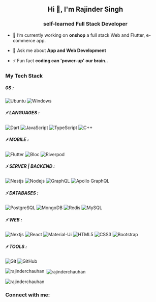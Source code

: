 <h2 align="center">Hi 👋, I'm Rajinder Singh</h2>
<h3 align="center">self-learned Full Stack Developer</h3>

- 🔭 I’m currently working on **onshop** a full stack Web and Flutter,  e-commerce app.

- 💬 Ask me about **App and Web Development**

- ⚡ Fun fact **coding can 'power-up' our brain..**


  
<h3> My Tech Stack </h3>

<h5> 0S :  </h5>

![Ubuntu](https://img.shields.io/badge/-Ubuntu-black?style=flat-square&logo=ubuntu) 
![Windows](https://img.shields.io/badge/-Windows-blue?style=flat-square&logo=windows)

<h5>⚡ LANGUAGES :  </h5>

![Dart](https://img.shields.io/badge/-Dart-yellow?style=flat-square&logo=dart)
![JavaScript](https://img.shields.io/badge/-JavaScript-black?style=flat-square&logo=javascript)
![TypeScript](https://img.shields.io/badge/-TypeScript-007ACC?style=flat-square&logo=typescript)
![C++](https://img.shields.io/badge/-C++-00599C?style=flat-square&logo=c)


<h5>⚡ MOBILE :  </h5>

![Flutter](https://img.shields.io/badge/-Flutter-yellow?style=flat-square&logo=Flutter)
![Bloc](https://img.shields.io/badge/-Bloc-blue?style=flat-square&logo=bloc)
![Riverpod](https://img.shields.io/badge/-Riverpod-black?style=flat-square&logo=Riverpod)


<h5> ⚡ SERVER | BACKEND :  </h5>

![Nestjs](https://img.shields.io/badge/-Nestjs-yellow?style=flat-square&logo=Nestjs)
![Nodejs](https://img.shields.io/badge/-Nodejs-black?style=flat-square&logo=Node.js)
![GraphQL](https://img.shields.io/badge/-GraphQL-E10098?style=flat-square&logo=graphql)
![Apollo GraphQL](https://img.shields.io/badge/-Apollo%20GraphQL-311C87?style=flat-square&logo=apollo-graphql)


<h5> ⚡ DATABASES :  </h5>

![PostgreSQL](https://img.shields.io/badge/-PostgreSQL-336791?style=flat-square&logo=postgresql)
![MongoDB](https://img.shields.io/badge/-MongoDB-black?style=flat-square&logo=mongodb)
![Redis](https://img.shields.io/badge/-Redis-black?style=flat-square&logo=Redis)
![MySQL](https://img.shields.io/badge/-MySQL-black?style=flat-square&logo=mysql)



<h5> ⚡ WEB :  </h5>

![Nextjs](https://img.shields.io/badge/-Next-green?style=flat-square&logo=nextjs)
![React](https://img.shields.io/badge/-React-black?style=flat-square&logo=react)
![Material-Ui](https://img.shields.io/badge/-Material-Ui-E34F26?style=flat-square&logo=materialui&logoColor=white)
![HTML5](https://img.shields.io/badge/-HTML5-E34F26?style=flat-square&logo=html5&logoColor=white)
![CSS3](https://img.shields.io/badge/-CSS3-1572B6?style=flat-square&logo=css3)
![Bootstrap](https://img.shields.io/badge/-Bootstrap-563D7C?style=flat-square&logo=bootstrap)

<h5> ⚡ TOOLS :  </h5>

![Git](https://img.shields.io/badge/-Git-black?style=flat-square&logo=git)
![GitHub](https://img.shields.io/badge/-GitHub-181717?style=flat-square&logo=github)


<p/>

<p><img align="left" src="https://github-readme-stats.vercel.app/api/top-langs?username=rajinderchauhan&show_icons=true&locale=en&layout=compact" alt="rajinderchauhan" /></p>

<p/>
<p>&nbsp;<img align="center" src="https://github-readme-stats.vercel.app/api?username=rajinderchauhan&show_icons=true&locale=en" alt="rajinderchauhan" /></p>

<p/>
<p><img align="center" src="https://github-readme-streak-stats.herokuapp.com/?user=rajinderchauhan&" alt="rajinderchauhan" /></p>

<h3 align="left">Connect with me:</h3>
<p align="left">

